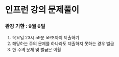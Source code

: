 # 인프런 강의 문제풀이

<h3> 완강 기한 : 9월 6일 </h3>

1. 목요일 23시 59분 59초까지 제출하기
2. 해당하는 주의 문제를 하나라도 제출하지 못하는 경우 벌금
3. 한 주의 문제 및 벌금은 이월
